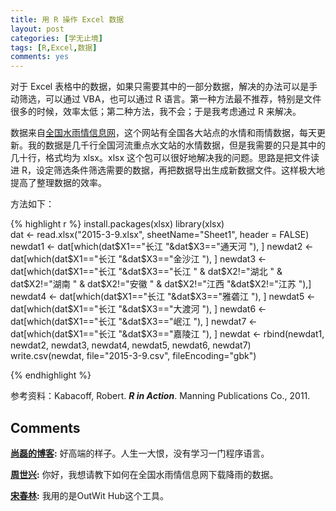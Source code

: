 ```yaml
---
title: 用 R 操作 Excel 数据
layout: post
categories: [学无止境]
tags: [R,Excel,数据]
comments: yes
---
```



对于 Excel 表格中的数据，如果只需要其中的一部分数据，解决的办法可以是手动筛选，可以通过 VBA，也可以通过 R 语言。第一种方法最不推荐，特别是文件很多的时候，效率太低；第二种方法，我不会；于是我考虑通过 R 来解决。 

数据来自[全国水雨情信息网](http://xxfb.hydroinfo.gov.cn/)，这个网站有全国各大站点的水情和雨情数据，每天更新。我的数据是几千行全国河流重点水文站的水情数据，但是我需要的只是其中的几十行，格式均为 xlsx。xlsx 这个包可以很好地解决我的问题。思路是把文件读进 R，设定筛选条件筛选需要的数据，再把数据导出生成新数据文件。这样极大地提高了整理数据的效率。 

方法如下：

{% highlight r %} 
install.packages(xlsx) 
library(xlsx)  
dat <- read.xlsx("2015-3-9.xlsx", sheetName="Sheet1", header = FALSE) 
newdat1 <- dat[which(dat$X1=="长江 "&dat$X3=="通天河 "), ]
newdat2 <- dat[which(dat$X1=="长江 "&dat$X3=="金沙江 "), ]
newdat3 <- dat[which(dat$X1=="长江 "&dat$X3=="长江 " & dat$X2!="湖北 " & dat$X2!="湖南 " & dat$X2!="安徽 " & dat$X2!="江西 "&dat$X2!="江苏 "),]
newdat4 <- dat[which(dat$X1=="长江 "&dat$X3=="雅砻江 "), ]
newdat5 <- dat[which(dat$X1=="长江 "&dat$X3=="大渡河 "), ] 
newdat6 <- dat[which(dat$X1=="长江 "&dat$X3=="岷江 "), ] 
newdat7 <- dat[which(dat$X1=="长江 "&dat$X3=="嘉陵江 "), ] 
newdat <- rbind(newdat1, newdat2, newdat3, newdat4, newdat5, newdat6, newdat7) 
write.csv(newdat, file="2015-3-9.csv", fileEncoding="gbk") 

{% endhighlight %}

参考资料：Kabacoff, Robert. **_R in Action_**. Manning Publications Co., 2011.

## Comments

**[尚磊的博客](#36417 "2015-04-15 22:34:39"):** 好高端的样子。人生一大恨，没有学习一门程序语言。

**[周世兴](#45897 "2015-12-24 20:31:01"):** 你好，我想请教下如何在全国水雨情信息网下载降雨的数据。

**[宋春林](#47478 "2016-01-01 16:06:23"):** 我用的是OutWit Hub这个工具。

